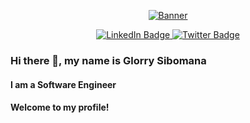 <p align="center">
  <a href="https://freeimage.host/i/J6uB2N2">
    <img src="https://iili.io/J6uB2N2.md.png" alt="Banner">
  </a>
</p>
<div id="badges" align="center">
  <a href="https://www.linkedin.com/in/glorry-sibomana/">
    <img src="https://img.shields.io/badge/LinkedIn-blue?style=for-the-badge&logo=linkedin&logoColor=white" alt="LinkedIn Badge"/>
  </a>
  <a href="https://twitter.com/glorry_in_code">
    <img src="https://img.shields.io/badge/Twitter-blue?style=for-the-badge&logo=twitter&logoColor=white" alt="Twitter Badge"/>
  </a>
</div>


### Hi there 👋, my name is Glorry Sibomana
#### I am a Software Engineer
#### Welcome to my profile!

<!--- 
- 📫 How to reach me ...
--->

<!---
WHITELOTUS0/WHITELOTUS0 is a ✨ special ✨ repository because its `README.md` (this file) appears on your GitHub profile.
You can click the Preview link to take a look at your changes.
--->
